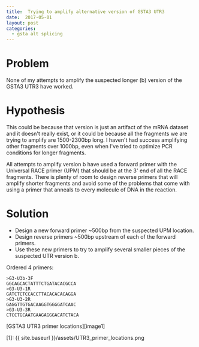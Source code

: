 ```yaml
---
title:  Trying to amplify alternative version of GSTA3 UTR3
date:  2017-05-01
layout: post
categories:
  - gsta alt splicing
---
```

# Problem

None of my attempts to amplify the suspected longer (b) version of the GSTA3 UTR3 have worked.

# Hypothesis

This could be because that version is just an artifact of the mRNA dataset and it doesn't really exist, or it could be because all the fragments we are trying to amplify are 1500-2300bp long. I haven't had success amplifying other fragments over 1000bp, even when I've tried to optimize PCR conditions for longer fragments.

All attempts to amplify version b have used a forward primer with the Universal RACE primer (UPM) that should be at the 3' end of all the RACE fragments. There is plenty of room to design reverse primers that will amplify shorter fragments and avoid some of the problems that come with using a primer that anneals to every molecule of DNA in the reaction.

# Solution

  * Design a new forward primer ~500bp from the suspected UPM location.
  * Design reverse primers ~500bp upstream of each of the forward primers.
  * Use these new primers to try to amplify several smaller pieces of the suspected UTR version b.

Ordered 4 primers:

~~~
>G3-U3b-3F
GGCAGCACTATTTCTGATACACGCCA
>G3-U3-1R
GATCTCTCCACCTTACACACACAGGA
>G3-U3-2R
GAGGTTGTGACAAGGTGGGGATCAAC
>G3-U3-3R
CTCCTGCAATGAAGAGGGACATCTACA
~~~

[GSTA3 UTR3 primer locations][image1]

[1]: {{ site.baseurl }}/assets/UTR3_primer_locations.png
